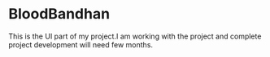 # BloodBandhan
This is the UI part of my project.I am working with the project and complete project development will need few months.
